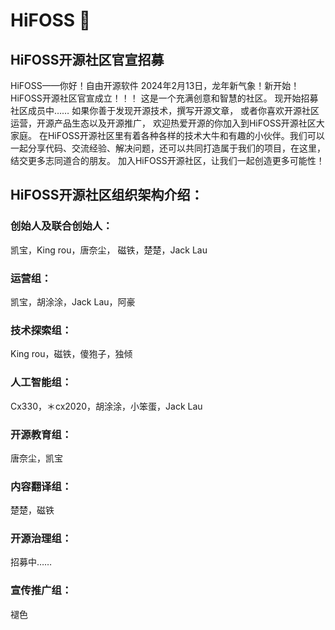 # HiFOSS 👋

## HiFOSS开源社区官宣招募
HiFOSS——你好！自由开源软件
2024年2月13日，龙年新气象！新开始！
HiFOSS开源社区官宣成立！！！
这是一个充满创意和智慧的社区。
现开始招募社区成员中……
如果你善于发现开源技术，撰写开源文章，
或者你喜欢开源社区运营，开源产品生态以及开源推广，
欢迎热爱开源的你加入到HiFOSS开源社区大家庭。
在HiFOSS开源社区里有着各种各样的技术大牛和有趣的小伙伴。我们可以一起分享代码、交流经验、解决问题，还可以共同打造属于我们的项目，在这里，结交更多志同道合的朋友。
加入HiFOSS开源社区，让我们一起创造更多可能性！

## HiFOSS开源社区组织架构介绍：
### 创始人及联合创始人：
凯宝，King rou，唐奈尘，
磁铁，楚楚，Jack Lau

### 运营组：
凯宝，胡涂涂，Jack Lau，阿豪

### 技术探索组：
King rou，磁铁，傻狍子，独倾

### 人工智能组：
Cx330，＊cx2020，胡涂涂，小笨蛋，Jack Lau

### 开源教育组：
唐奈尘，凯宝

### 内容翻译组：
楚楚，磁铁

### 开源治理组：
招募中……

### 宣传推广组：
褪色

